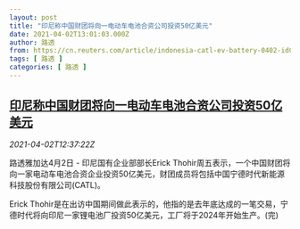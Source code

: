 ```yaml
---
layout: post
title: "印尼称中国财团将向一电动车电池合资公司投资50亿美元"
date: 2021-04-02T13:01:03.000Z
author: 路透
from: https://cn.reuters.com/article/indonesia-catl-ev-battery-0402-idCNKBS2BP0UZ
tags: [ 路透 ]
categories: [ 路透 ]
---
```

<!--1617368463000-->
[印尼称中国财团将向一电动车电池合资公司投资50亿美元](https://cn.reuters.com/article/indonesia-catl-ev-battery-0402-idCNKBS2BP0UZ)
------

<div>
<div><i>2021-04-02T12:37:22Z</i></div><p>路透雅加达4月2日 - 印尼国有企业部部长Erick Thohir周五表示，一个中国财团将向一家电动车电池合资企业投资50亿美元，财团成员将包括中国宁德时代新能源科技股份有限公司(CATL)。</p><p>Erick Thohir是在出访中国期间做此表示的，他指的是去年底达成的一笔交易，宁德时代将向印尼一家锂电池厂投资50亿美元，工厂将于2024年开始生产。(完)</p>
</div>
